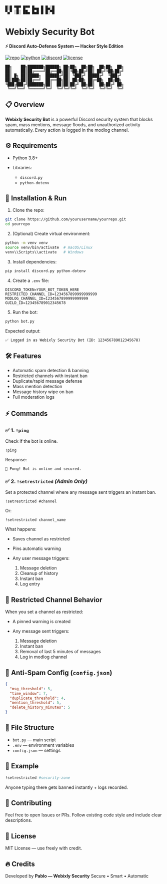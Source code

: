 ```
█░█ ▀█▀ █▀▀ █▄▄ █ █▄░█
▀▄▀ ░█░ ██▄ █▄█ █ █░▀█
```

# Webixly Security Bot

**⚡ Discord Auto-Defense System — Hacker Style Edition**

[![repo](https://img.icons8.com/ios-filled/20/FFFFFF/github.png)](https://github.com/yourusername/yourrepo) [![python](https://img.icons8.com/ios-filled/20/FFFFFF/python.png)](https://www.python.org/) [![discord](https://img.icons8.com/ios-filled/20/FFFFFF/discord-logo.png)](https://discord.com/developers) [![license](https://img.icons8.com/ios-filled/20/FFFFFF/certificate.png)](./LICENSE)

```
██╗    ██╗███████╗██████╗ ██╗██╗  ██╗██╗  ██╗██╗  ██╗
██║    ██║██╔════╝██╔══██╗██║╚██╗██╔╝██║ ██╔╝╚██╗██╔╝
██║ █╗ ██║█████╗  ██████╔╝██║ ╚███╔╝ █████╔╝  ╚███╔╝ 
██║███╗██║██╔══╝  ██╔══██╗██║ ██╔██╗ ██╔═██╗  ██╔██╗ 
╚███╔███╔╝███████╗██║  ██║██║██╔╝ ██╗██║  ██╗██╔╝ ██╗
 ╚══╝╚══╝ ╚══════╝╚═╝  ╚═╝╚═╝╚═╝  ╚═╝╚═╝  ╚═╝╚═╝  ╚═╝
```

## 📋 Overview

**Webixly Security Bot** is a powerful Discord security system that blocks spam, mass mentions, message floods, and unauthorized activity automatically. Every action is logged in the modlog channel.

## ⚙️ Requirements

* Python 3.8+
* Libraries:

  * `discord.py`
  * `python-dotenv`

## 🚀 Installation & Run

1. Clone the repo:

```bash
git clone https://github.com/yourusername/yourrepo.git
cd yourrepo
```

2. (Optional) Create virtual environment:

```bash
python -m venv venv
source venv/bin/activate  # macOS/Linux
venv\\Scripts\\activate   # Windows
```

3. Install dependencies:

```bash
pip install discord.py python-dotenv
```

4. Create a `.env` file:

```env
DISCORD_TOKEN=YOUR_BOT_TOKEN_HERE
RESTRICTED_CHANNEL_ID=1234567899999999999
MODLOG_CHANNEL_ID=1234567899999999999
GUILD_ID=123456789012345678
```

5. Run the bot:

```bash
python bot.py
```

Expected output:

```
✅ Logged in as Webixly Security Bot (ID: 123456789012345678)
```

## 🛠️ Features

* Automatic spam detection & banning
* Restricted channels with instant ban
* Duplicate/rapid message defense
* Mass mention detection
* Message history wipe on ban
* Full moderation logs

## ⚡ Commands

### ✅ 1. `!ping`

Check if the bot is online.

```
!ping
```

Response:

```
🏓 Pong! Bot is online and secured.
```

### ✅ 2. `!setrestricted` *(Admin Only)*

Set a protected channel where any message sent triggers an instant ban.

```
!setrestricted #channel
```

Or:

```
!setrestricted channel_name
```

What happens:

* Saves channel as restricted
* Pins automatic warning
* Any user message triggers:

  1. Message deletion
  2. Cleanup of history
  3. Instant ban
  4. Log entry

## 🚫 Restricted Channel Behavior

When you set a channel as restricted:

* A pinned warning is created
* Any message sent triggers:

  1. Message deletion
  2. Instant ban
  3. Removal of last 5 minutes of messages
  4. Log in modlog channel

## 🔄 Anti-Spam Config (`config.json`)

```json
{
  "msg_threshold": 5,
  "time_window": 7,
  "duplicate_threshold": 4,
  "mention_threshold": 5,
  "delete_history_minutes": 5
}
```

## 📂 File Structure

* `bot.py` — main script
* `.env` — environment variables
* `config.json` — settings

## 🧪 Example

```bash
!setrestricted #security-zone
```

Anyone typing there gets banned instantly + logs recorded.

## 🤝 Contributing

Feel free to open Issues or PRs. Follow existing code style and include clear descriptions.

## 🪪 License

MIT License — use freely with credit.

## 🔥 Credits

Developed by **Pablo — Webixly Security**
Secure • Smart • Automatic
